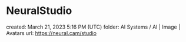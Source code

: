 # NeuralStudio

created: March 21, 2023 5:16 PM (UTC)
folder: AI Systems / AI | Image | Avatars
url: https://neural.cam/studio